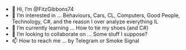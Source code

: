 - 👋 Hi, I’m @FitzGibbons74
- 👀 I’m interested in ... Behaviours, Cars, CL, Computers, Good People, Technology, C#, and the reason I over analyze everything IL
- 🌱 I’m currently learning ... How to tie my shoes (and C#)
- 💞️ I’m looking to collaborate on ... Some stuff I suppose?
- 📫 How to reach me ... by Telegram or Smoke Signal

<!---
FitzGibbons74/FitzGibbons74 is a ✨ special ✨ repository because its nearly empty, contains this `README.md' file, and is a representation of what I'd like to be doing if I could focus without distraction. Have an uncanny ability to piece code together and make it do what I want, work without understanding the language. Current plan: Developing an app to contain PBI Displays w/WebView2; PARCview; MES; in addition to a few drums and clarinets.
--->
